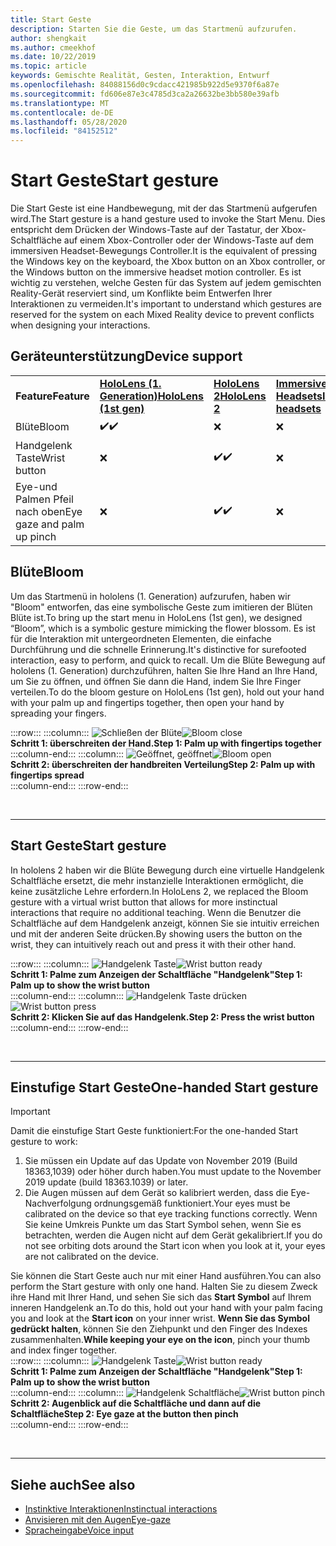 ```yaml
---
title: Start Geste
description: Starten Sie die Geste, um das Startmenü aufzurufen.
author: shengkait
ms.author: cmeekhof
ms.date: 10/22/2019
ms.topic: article
keywords: Gemischte Realität, Gesten, Interaktion, Entwurf
ms.openlocfilehash: 84088156d0c9cdacc421985b922d5e9370f6a87e
ms.sourcegitcommit: fd606e87e3c4785d3ca2a26632be3bb580e39afb
ms.translationtype: MT
ms.contentlocale: de-DE
ms.lasthandoff: 05/28/2020
ms.locfileid: "84152512"
---
```

# <a name="start-gesture"></a><span data-ttu-id="8edd3-104">Start Geste</span><span class="sxs-lookup"><span data-stu-id="8edd3-104">Start gesture</span></span>

<span data-ttu-id="8edd3-105">Die Start Geste ist eine Handbewegung, mit der das Startmenü aufgerufen wird.</span><span class="sxs-lookup"><span data-stu-id="8edd3-105">The Start gesture is a hand gesture used to invoke the Start Menu.</span></span> <span data-ttu-id="8edd3-106">Dies entspricht dem Drücken der Windows-Taste auf der Tastatur, der Xbox-Schaltfläche auf einem Xbox-Controller oder der Windows-Taste auf dem immersiven Headset-Bewegungs Controller.</span><span class="sxs-lookup"><span data-stu-id="8edd3-106">It is the equivalent of pressing the Windows key on the keyboard, the Xbox button on an Xbox controller, or the Windows button on the immersive headset motion controller.</span></span> <span data-ttu-id="8edd3-107">Es ist wichtig zu verstehen, welche Gesten für das System auf jedem gemischten Reality-Gerät reserviert sind, um Konflikte beim Entwerfen Ihrer Interaktionen zu vermeiden.</span><span class="sxs-lookup"><span data-stu-id="8edd3-107">It's important to understand which gestures are reserved for the system on each Mixed Reality device to prevent conflicts when designing your interactions.</span></span>

## <a name="device-support"></a><span data-ttu-id="8edd3-108">Geräteunterstützung</span><span class="sxs-lookup"><span data-stu-id="8edd3-108">Device support</span></span>

<table>
    <colgroup>
    <col width="25%" />
    <col width="25%" />
    <col width="25%" />
    <col width="25%" />
    </colgroup>
    <tr>
        <td><span data-ttu-id="8edd3-109"><strong>Feature</strong></span><span class="sxs-lookup"><span data-stu-id="8edd3-109"><strong>Feature</strong></span></span></td>
        <td><span data-ttu-id="8edd3-110"><a href="hololens-hardware-details.md"><strong>HoloLens (1. Generation)</strong></a></span><span class="sxs-lookup"><span data-stu-id="8edd3-110"><a href="hololens-hardware-details.md"><strong>HoloLens (1st gen)</strong></a></span></span></td>
        <td><span data-ttu-id="8edd3-111"><a href="https://docs.microsoft.com/hololens/hololens2-hardware"><strong>HoloLens 2</strong></span><span class="sxs-lookup"><span data-stu-id="8edd3-111"><a href="https://docs.microsoft.com/hololens/hololens2-hardware"><strong>HoloLens 2</strong></span></span></td>
        <td><span data-ttu-id="8edd3-112"><a href="immersive-headset-hardware-details.md"><strong>Immersive Headsets</strong></a></span><span class="sxs-lookup"><span data-stu-id="8edd3-112"><a href="immersive-headset-hardware-details.md"><strong>Immersive headsets</strong></a></span></span></td>
    </tr>
     <tr>
        <td><span data-ttu-id="8edd3-113">Blüte</span><span class="sxs-lookup"><span data-stu-id="8edd3-113">Bloom</span></span></td>
        <td><span data-ttu-id="8edd3-114">✔️</span><span class="sxs-lookup"><span data-stu-id="8edd3-114">✔️</span></span></td>
        <td>❌</td>
        <td>❌</td>
    </tr>
     <tr>
        <td><span data-ttu-id="8edd3-115">Handgelenk Taste</span><span class="sxs-lookup"><span data-stu-id="8edd3-115">Wrist button</span></span></td>
        <td>❌</td>
        <td><span data-ttu-id="8edd3-116">✔️</span><span class="sxs-lookup"><span data-stu-id="8edd3-116">✔️</span></span></td>
        <td>❌</td>
    </tr>
    <tr>
        <td><span data-ttu-id="8edd3-117">Eye-und Palmen Pfeil nach oben</span><span class="sxs-lookup"><span data-stu-id="8edd3-117">Eye gaze and palm up pinch</span></span></td>
        <td>❌</td>
        <td><span data-ttu-id="8edd3-118">✔️</span><span class="sxs-lookup"><span data-stu-id="8edd3-118">✔️</span></span></td>
        <td>❌</td>
    </tr>
</table>

## <a name="bloom"></a><span data-ttu-id="8edd3-119">Blüte</span><span class="sxs-lookup"><span data-stu-id="8edd3-119">Bloom</span></span>
<span data-ttu-id="8edd3-120">Um das Startmenü in hololens (1. Generation) aufzurufen, haben wir "Bloom" entworfen, das eine symbolische Geste zum imitieren der Blüten Blüte ist.</span><span class="sxs-lookup"><span data-stu-id="8edd3-120">To bring up the start menu in HoloLens (1st gen), we designed “Bloom”, which is a symbolic gesture mimicking the flower blossom.</span></span> <span data-ttu-id="8edd3-121">Es ist für die Interaktion mit untergeordneten Elementen, die einfache Durchführung und die schnelle Erinnerung.</span><span class="sxs-lookup"><span data-stu-id="8edd3-121">It's distinctive for surefooted interaction, easy to perform, and quick to recall.</span></span> <span data-ttu-id="8edd3-122">Um die Blüte Bewegung auf hololens (1. Generation) durchzuführen, halten Sie Ihre Hand an Ihre Hand, um Sie zu öffnen, und öffnen Sie dann die Hand, indem Sie Ihre Finger verteilen.</span><span class="sxs-lookup"><span data-stu-id="8edd3-122">To do the bloom gesture on HoloLens (1st gen), hold out your hand with your palm up and fingertips together, then open your hand by spreading your fingers.</span></span>

:::row:::
    :::column:::
        <span data-ttu-id="8edd3-123">![Schließen der Blüte](images/bloom-close.png)</span><span class="sxs-lookup"><span data-stu-id="8edd3-123">![Bloom close](images/bloom-close.png)</span></span><br>
        <span data-ttu-id="8edd3-124">**Schritt 1: überschreiten der Hand.**</span><span class="sxs-lookup"><span data-stu-id="8edd3-124">**Step 1: Palm up with fingertips together**</span></span><br>
    :::column-end:::
    :::column:::
        <span data-ttu-id="8edd3-125">![Geöffnet, geöffnet](images/bloom-open.png)</span><span class="sxs-lookup"><span data-stu-id="8edd3-125">![Bloom open](images/bloom-open.png)</span></span><br>
        <span data-ttu-id="8edd3-126">**Schritt 2: überschreiten der handbreiten Verteilung**</span><span class="sxs-lookup"><span data-stu-id="8edd3-126">**Step 2: Palm up with fingertips spread**</span></span><br>
    :::column-end:::
:::row-end:::

<br>

---

## <a name="start-gesture"></a><span data-ttu-id="8edd3-127">Start Geste</span><span class="sxs-lookup"><span data-stu-id="8edd3-127">Start gesture</span></span>
<span data-ttu-id="8edd3-128">In hololens 2 haben wir die Blüte Bewegung durch eine virtuelle Handgelenk Schaltfläche ersetzt, die mehr instanzielle Interaktionen ermöglicht, die keine zusätzliche Lehre erfordern.</span><span class="sxs-lookup"><span data-stu-id="8edd3-128">In HoloLens 2, we replaced the Bloom gesture with a virtual wrist button that allows for more instinctual interactions that require no additional teaching.</span></span> <span data-ttu-id="8edd3-129">Wenn die Benutzer die Schaltfläche auf dem Handgelenk anzeigt, können Sie sie intuitiv erreichen und mit der anderen Seite drücken.</span><span class="sxs-lookup"><span data-stu-id="8edd3-129">By showing users the button on the wrist, they can intuitively reach out and press it with their other hand.</span></span>

:::row:::
    :::column:::
        <span data-ttu-id="8edd3-130">![Handgelenk Taste](images/wrist-button-ready.png)</span><span class="sxs-lookup"><span data-stu-id="8edd3-130">![Wrist button ready](images/wrist-button-ready.png)</span></span><br>
        <span data-ttu-id="8edd3-131">**Schritt 1: Palme zum Anzeigen der Schaltfläche "Handgelenk"**</span><span class="sxs-lookup"><span data-stu-id="8edd3-131">**Step 1: Palm up to show the wrist button**</span></span><br>
    :::column-end:::
    :::column:::
        <span data-ttu-id="8edd3-132">![Handgelenk Taste drücken](images/wrist-button-press.png)</span><span class="sxs-lookup"><span data-stu-id="8edd3-132">![Wrist button press](images/wrist-button-press.png)</span></span><br>
        <span data-ttu-id="8edd3-133">**Schritt 2: Klicken Sie auf das Handgelenk.**</span><span class="sxs-lookup"><span data-stu-id="8edd3-133">**Step 2: Press the wrist button**</span></span><br>
    :::column-end:::
:::row-end:::

<br>

---


## <a name="one-handed-start-gesture"></a><span data-ttu-id="8edd3-134">Einstufige Start Geste</span><span class="sxs-lookup"><span data-stu-id="8edd3-134">One-handed Start gesture</span></span>

> [!IMPORTANT]
> <span data-ttu-id="8edd3-135">Damit die einstufige Start Geste funktioniert:</span><span class="sxs-lookup"><span data-stu-id="8edd3-135">For the one-handed Start gesture to work:</span></span>
>
> 1. <span data-ttu-id="8edd3-136">Sie müssen ein Update auf das Update von November 2019 (Build 18363,1039) oder höher durch haben.</span><span class="sxs-lookup"><span data-stu-id="8edd3-136">You must update to the November 2019 update (build 18363.1039) or later.</span></span>
> 1. <span data-ttu-id="8edd3-137">Die Augen müssen auf dem Gerät so kalibriert werden, dass die Eye-Nachverfolgung ordnungsgemäß funktioniert.</span><span class="sxs-lookup"><span data-stu-id="8edd3-137">Your eyes must be calibrated on the device so that eye tracking functions correctly.</span></span> <span data-ttu-id="8edd3-138">Wenn Sie keine Umkreis Punkte um das Start Symbol sehen, wenn Sie es betrachten, werden die Augen nicht auf dem Gerät gekalibriert.</span><span class="sxs-lookup"><span data-stu-id="8edd3-138">If you do not see orbiting dots around the Start icon when you look at it, your eyes are not calibrated on the device.</span></span>

<span data-ttu-id="8edd3-139">Sie können die Start Geste auch nur mit einer Hand ausführen.</span><span class="sxs-lookup"><span data-stu-id="8edd3-139">You can also perform the Start gesture with only one hand.</span></span> <span data-ttu-id="8edd3-140">Halten Sie zu diesem Zweck ihre Hand mit Ihrer Hand, und sehen Sie sich das **Start Symbol** auf Ihrem inneren Handgelenk an.</span><span class="sxs-lookup"><span data-stu-id="8edd3-140">To do this, hold out your hand with your palm facing you and look at the **Start icon** on your inner wrist.</span></span> <span data-ttu-id="8edd3-141">**Wenn Sie das Symbol gedrückt halten**, können Sie den Ziehpunkt und den Finger des Indexes zusammenhalten.</span><span class="sxs-lookup"><span data-stu-id="8edd3-141">**While keeping your eye on the icon**, pinch your thumb and index finger together.</span></span><br>
:::row:::
    :::column:::
        <span data-ttu-id="8edd3-142">![Handgelenk Taste](images/wrist-button-ready.png)</span><span class="sxs-lookup"><span data-stu-id="8edd3-142">![Wrist button ready](images/wrist-button-ready.png)</span></span><br>
        <span data-ttu-id="8edd3-143">**Schritt 1: Palme zum Anzeigen der Schaltfläche "Handgelenk"**</span><span class="sxs-lookup"><span data-stu-id="8edd3-143">**Step 1: Palm up to show the wrist button**</span></span><br>
    :::column-end:::
    :::column:::
        <span data-ttu-id="8edd3-144">![Handgelenk Schaltfläche](images/wrist-button-pinch.png)</span><span class="sxs-lookup"><span data-stu-id="8edd3-144">![Wrist button pinch](images/wrist-button-pinch.png)</span></span><br>
        <span data-ttu-id="8edd3-145">**Schritt 2: Augenblick auf die Schaltfläche und dann auf die Schaltfläche**</span><span class="sxs-lookup"><span data-stu-id="8edd3-145">**Step 2: Eye gaze at the button then pinch**</span></span><br>
    :::column-end:::
:::row-end:::

<br>

---

## <a name="see-also"></a><span data-ttu-id="8edd3-146">Siehe auch</span><span class="sxs-lookup"><span data-stu-id="8edd3-146">See also</span></span>

* [<span data-ttu-id="8edd3-147">Instinktive Interaktionen</span><span class="sxs-lookup"><span data-stu-id="8edd3-147">Instinctual interactions</span></span>](interaction-fundamentals.md)
* [<span data-ttu-id="8edd3-148">Anvisieren mit den Augen</span><span class="sxs-lookup"><span data-stu-id="8edd3-148">Eye-gaze</span></span>](eye-tracking.md)
* [<span data-ttu-id="8edd3-149">Spracheingabe</span><span class="sxs-lookup"><span data-stu-id="8edd3-149">Voice input</span></span>](voice-input.md)
